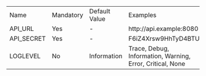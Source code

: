 <table><tbody><tr><td>Name</td><td>Mandatory</td><td>Default Value</td><td>Examples</td></tr><tr><td>API_URL</td><td>Yes</td><td>-</td><td>http://api.example:8080</td></tr><tr><td>API_SECRET</td><td>Yes</td><td>-</td><td>F6iZ4Xrsw9HhTyD4BTUtz</td></tr><tr><td>LOGLEVEL</td><td>No</td><td>Information</td><td>Trace, Debug, Information, Warning, Error, Critical, None</td></tr></tbody></table>
